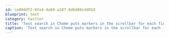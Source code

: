 ```yaml
---
id: ce09ddf2-8fe4-4eb9-a187-8d6d80cdd018
blueprint: text
category: twitter
title: 'Text search in Chome puts markers in the scrollbar for each find location  Nice touch. #delight'
caption: 'Text search in Chome puts markers in the scrollbar for each find location  Nice touch. <span class="hashtag hashtag_local">#<a href="http://tweettemp.darylchymko.ca/?tag=delight">delight</a>'
---
```

